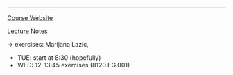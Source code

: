 ----

[Course Website](https://www.cs.cit.tum.de/tcs/lehre/sommersemester-2023/logic/)

[Lecture Notes](https://www.cs.cit.tum.de/fileadmin/w00cfj/tcs/2023ss/logic/slides.pdf)

→ exercises: Marijana Lazic, 
- TUE: start at 8:30 (hopefully)
- WED: 12-13:45 exercises (8120.EG.001)